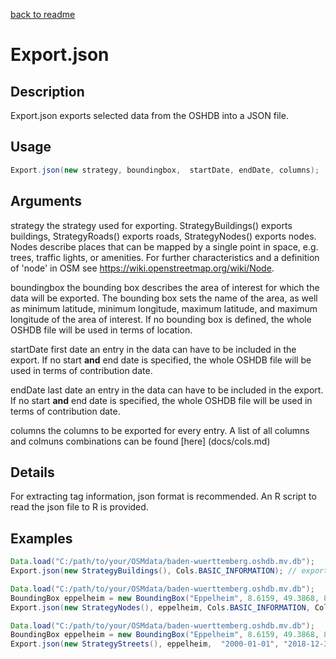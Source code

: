 
[back to readme](../../../)

# Export.json

## Description

Export.json exports selected data from the OSHDB into a JSON file.

## Usage

```java
Export.json(new strategy, boundingbox,  startDate, endDate, columns);
```

## Arguments

strategy		the strategy used for exporting. StrategyBuildings() exports buildings, StrategyRoads() exports roads, StrategyNodes() exports nodes. Nodes describe places that can be mapped by a single point in space, e.g. trees, traffic lights, or amenities. For further characteristics and a definition of 'node' in OSM see <https://wiki.openstreetmap.org/wiki/Node>.

boundingbox		the bounding box describes the area of interest for which the data will be exported. The bounding box sets the name of the area, as well as minimum latitude, minimum longitude, maximum latitude, and maximum longitude of the area of interest. If no bounding box is defined, the whole OSHDB file will be used in terms of location.

startDate		first date an entry in the data can have to be included in the export. If no start **and** end date is specified, the whole OSHDB file will be used in terms of contribution date. 

endDate			last date an entry in the data can have to be included in the export. If no start **and** end date is specified, the whole OSHDB file will be used in terms of contribution date. 

columns			the columns to be exported for every entry. A list of all columns and colmuns combinations can be found [here] (docs/cols.md)

## Details

For extracting tag information, json format is recommended. An R script to read the json file to R is provided.

## Examples

```java
Data.load("C:/path/to/your/OSMdata/baden-wuerttemberg.oshdb.mv.db"); 
Export.json(new StrategyBuildings(), Cols.BASIC_INFORMATION); // exporting a JSON file containing all available data of buildings with basic information
```

```java
Data.load("C:/path/to/your/OSMdata/baden-wuerttemberg.oshdb.mv.db"); 
BoundingBox eppelheim = new BoundingBox("Eppelheim", 8.6159, 49.3868, 8.6555, 49.4153); 
Export.json(new StrategyNodes(), eppelheim, Cols.BASIC_INFORMATION, Cols.TAGS); // exporting a JSON file containing data of nodes from Eppelheim with basic information and tag information
```

```java
Data.load("C:/path/to/your/OSMdata/baden-wuerttemberg.oshdb.mv.db"); 
BoundingBox eppelheim = new BoundingBox("Eppelheim", 8.6159, 49.3868, 8.6555, 49.4153); 
Export.json(new StrategyStreets(), eppelheim,  "2000-01-01", "2018-12-31", Cols.ALL); // exporting a JSON file containing data of streets from Eppelheim between 2000 and 2018 with all available information
```
